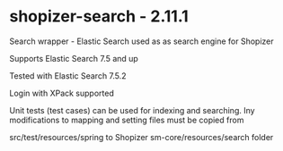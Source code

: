 # shopizer-search - 2.11.1

Search wrapper - Elastic Search used as as search engine for Shopizer

Supports Elastic Search 7.5 and up

Tested with Elastic Search 7.5.2

Login with XPack supported

Unit tests (test cases) can be used for indexing and searching.
Iny modifications to mapping and setting files must be copied from

src/test/resources/spring to Shopizer sm-core/resources/search folder


